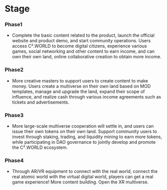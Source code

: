 # Stage

### Phase1

* Complete the basic content related to the product, launch the official website and product demo, and start community operations. Users access C².WORLD to become digital citizens, experience various games, social networking and other content to earn income, and can own their own land, online collaborative creation to obtain more income.

### Phase2

* More creative masters to support users to create content to make money. Users create a multiverse on their own land based on MOD templates, manage and upgrade the land, expand their scope of influence, and realize cash through various income agreements such as tickets and advertisements.

### Phase3

* More large-scale multiverse cooperation will settle in, and users can issue their own tokens on their own land. Support community users to invest through staking, trading, and liquidity mining to earn more tokens, while participating in DAO governance to jointly develop and promote the C².WORLD ecosystem.

### Phase4

* Through AR/VR equipment to connect with the real world, connect the real atomic world with the virtual digital world, players can get a real game experience! More content building. Open the XR multiverse.
